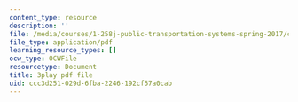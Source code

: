 ```yaml
---
content_type: resource
description: ''
file: /media/courses/1-258j-public-transportation-systems-spring-2017/ccc3d251029d6fba2246192cf57a0cab_JPCA2qE9MSw.pdf
file_type: application/pdf
learning_resource_types: []
ocw_type: OCWFile
resourcetype: Document
title: 3play pdf file
uid: ccc3d251-029d-6fba-2246-192cf57a0cab
---
```

